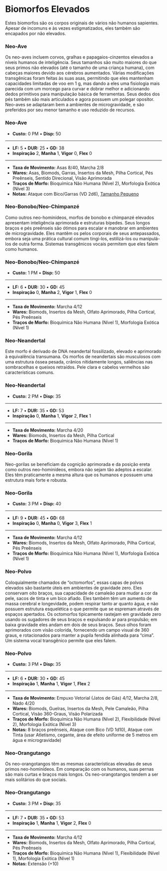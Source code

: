 # Biomorfos Elevados

Estes biomorfos são os corpos originais de vários não humanos sapientes. Apesar de incomuns e às vezes estigmatizados, eles também são encapados por não elevados.

### Neo-Ave

Os neo-aves incluem corvos, gralhas e papagaios-cinzentos elevados a níveis humanos de inteligência. Seus tamanhos são muito maiores do que seus primos não elevados (até o tamanho de uma criança humana), com cabeças maiores devido aos cérebros aumentados. Várias modificações transgênicas foram feitas às suas asas, permitindo que eles mantenham capacidades limitadas de voo em 1&nbsp;g, mas dando a eles uma fisiologia mais parecida com um morcego para curvar e dobrar melhor e adicionando dedos primitivos para manipulação básica de ferramentas. Seus dedos dos pés também são mais articulados e agora possuem um polegar opositor. Neo-aves se adaptaram bem a ambientes de microgravidade, e são preferidos por seu menor tamanho e uso reduzido de recursos.

<!-- CLEANED blockquote class="indent stat-list" -->

### Neo-Ave

- **Custo:** 0&nbsp;PM • **Disp:** 50

---

- **LF:** 5 • **DUR:** 25 • **GD:** 38
- **Inspiração** 2, **Manha** 1, **Vigor** 0, **Flex** 0

---

- **Taxa de Movimento:** Asas 8/40, Marcha 2/8
- **Wares:** Asas, Biomods, Garras, Insertos da Mesh, Pilha Cortical, Pés Preênseis, Sentido Direcional, Visão Aprimorada
- **Traços de Morfo:** Bioquímica Não Humana (Nível 2), Morfologia Exótica (Nível 3)
- **Notas:** Ataque com Bico/Garras (VD 2d6), [Tamanho Pequeno](../12/21-other-action-factors.md#small-size)

<!-- CLEANED /blockquote -->

### Neo-Bonobo/Neo-Chimpanzé

Como outros neo-hominídeos, morfos de bonobo e chimpanzé elevados apresentam inteligência aprimorada e estruturas bípedes. Seus longos braços e pés preênseis são ótimos para escalar e manobrar em ambientes de microgravidade. Eles mantêm os pelos corporais de seus antepassados, embora seja uma prática cultural comum tingi-los, estilizá-los ou manipulá-los de outra forma. Sistemas transgênicos vocais permitem que eles falem como humanos.

<!-- CLEANED blockquote class="indent stat-list" -->

### Neo-Bonobo/Neo-Chimpanzé

- **Custo:** 1&nbsp;PM • **Disp:** 50

---

- **LF:** 6 • **DUR:** 30 • **GD:** 45
- **Inspiração** 0, **Manha** 2, **Vigor** 1, **Flex** 0

---

- **Taxa de Movimento:** Marcha 4/12
- **Wares:** Biomods, Insertos da Mesh, Olfato Aprimorado, Pilha Cortical, Pés Preênseis
- **Traços de Morfo:** Bioquímica Não Humana (Nível 1), Morfologia Exótica (Nível 1)

<!-- CLEANED /blockquote -->

### Neo-Neandertal

Este morfo é derivado de DNA neandertal fossilizado, elevado e aprimorado à equivalência transumana. Os morfos de neandertais são musculosos com uma estrutura óssea pesada, crânios nitidamente longos, saliências nas sombracelhas e queixos retraídos. Pele clara e cabelos vermelhos são características comuns.

<!-- CLEANED blockquote class="indent stat-list" -->

### Neo-Neandertal

- **Custo:** 2&nbsp;PM • **Disp:** 35

---

- **LF:** 7 • **DUR:** 35 • **GD:** 53
- **Inspiração** 0, **Manha** 1, **Vigor** 2, **Flex** 1

---

- **Taxa de Movimento:** Marcha 4/20
- **Wares:** Biomods, Insertos da Mesh, Pilha Cortical
- **Traços de Morfo:** Bioquímica Não Humana (Nível 1)

<!-- CLEANED /blockquote -->

<!--sort-->

<!--sort-block-->

### Neo-Gorila

Neo-gorilas se beneficiam da cognição aprimorada e da posição ereta como outros neo-hominídeos, embora não sejam tão adeptos a escalar. Eles têm praticamente a mesma altura que os humanos e possuem uma estrutura mais forte e robusta.

<!-- CLEANED blockquote class="indent stat-list" -->

### Neo-Gorila

- **Custo:** 3&nbsp;PM • **Disp:** 40

---

- **LF:** 9 • **DUR:** 45 • **GD:** 68
- **Inspiração** 0, **Manha** 0, **Vigor** 3, **Flex** 1

---

- **Taxa de Movimento:** Marcha 4/12
- **Wares:** Biomods, Insertos da Mesh, Olfato Aprimorado, Pilha Cortical, Pés Preênseis
- **Traços de Morfo:** Bioquímica Não Humana (Nível 1), Morfologia Exótica (Nível 1)

<!-- CLEANED /blockquote -->

<!--sort-block-->

### Neo-Polvo

Coloquialmente chamados de “octomorfos”, essas capas de polvos elevados são bastante úteis em ambientes de gravidade zero. Eles conservam oito braços, sua capacidade de camaleão para mudar a cor da pele, sacos de tinta e um bico afiado. Eles também têm um aumento de massa cerebral e longevidade, podem respirar tanto ar quanto água, e não possuem estrutura esquelética o que permite que se espremam através de espaços apertados. Os octomorfos tipicamente rastejam em gravidade zero usando os sugadores de seus braços e expulsando ar para propulsão; em baixa gravidade eles andam em dois de seus braços. Seus olhos foram aprimorados com visão colorida, fornecendo um campo visual de 360 graus, e rotacionados para manter a pupila fendida alinhada para “cima”. Um sistema vocal transgênico permite que eles falem.

<!-- CLEANED blockquote class="indent stat-list" -->

### Neo-Polvo

- **Custo:** 3&nbsp;PM • **Disp:** 35

---

- **LF:** 6 • **DUR:** 30 • **GD:** 45
- **Inspiração** 1, **Manha** 1, **Vigor** 1, **Flex** 2

---

- **Taxa de Movimento:** Empuxo Vetorial (Jatos de Gás) 4/12, Marcha 2/8, Nado 4/20
- **Wares:** Biomods, Guelras, Insertos da Mesh, Pele Camaleão, Pilha Cortical, Visão 360-Graus, Visão Polarizada
- **Traços de Morfo:** Bioquímica Não Humana (Nível 2), Flexibilidade (Nível 2), Morfologia Exótica (Nível 3)
- **Notas:** 8 braços preênseis, Ataque com Bico (VD 1d10), Ataque com Tinta (usar Atletismo, cegante, área de efeito uniforme de 5 metros em água e microgravidade)

<!-- CLEANED /blockquote -->

<!--sort-block-->

### Neo-Orangutango

Os neo-orangotangos têm as mesmas características elevadas de seus primos neo-hominídeos. Em comparação com os humanos, suas pernas são mais curtas e braços mais longos. Os neo-orangotangos tendem a ser mais solitários do que sociais.

<!-- CLEANED blockquote class="indent stat-list" -->

### Neo-Orangutango

- **Custo:** 3&nbsp;PM • **Disp:** 35

---

- **LF:** 7 • **DUR:** 35 • **GD:** 53
- **Inspiração** 1, **Manha** 1, **Vigor** 2, **Flex** 0

---

- **Taxa de Movimento:** Marcha 4/12
- **Wares:** Biomods, Insertos da Mesh, Olfato Aprimorado, Pilha Cortical, Pés Preênseis
- **Traços de Morfo:** Bioquímica Não Humana (Nível 1), Flexibilidade (Nível 1), Morfologia Exótica (Nível 1)
- **Notas:** Extensão (+10)

<!-- CLEANED /blockquote -->

<!--sort-end-->
